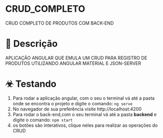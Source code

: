 # CRUD_COMPLETO
CRUD COMPLETO DE PRODUTOS COM BACK-END

# 💬 Descrição
APLICAÇÃO ANGULAR QUE EMULA UM CRUD PARA REGISTRO DE PRODUTOS UTILIZANDO ANGULAR MATERIAL E JSON-SERVER


# ☣ Testando

1. Para rodar a aplicação angular, com o seu o terminal vá até a pasta onde se encontra o projeto e digite o comando: `ng serve`
2. No navegador de sua preferência visite http://localhost:4200
3. Para rodar o back-end,com o seu terminal vá até a pasta **backend** e digite o comando: `npm start`
4. os botões são interativos, clique neles para realizar as operações do CRUD
